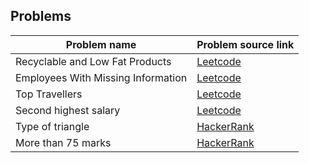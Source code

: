 ## Problems

|        Problem name        |        Problem source link             |
|----------------------------|----------------------------------------|
|Recyclable and Low Fat Products|[Leetcode](https://leetcode.com/problems/recyclable-and-low-fat-products/description)|
|Employees With Missing Information|[Leetcode](https://leetcode.com/problems/employees-with-missing-information/description/)|
|Top Travellers|[Leetcode](https://leetcode.com/problems/top-travellers/description/)|
|Second highest salary|[Leetcode](https://leetcode.com/problems/second-highest-salary/description/)|
|Type of triangle|[HackerRank](https://www.hackerrank.com/challenges/what-type-of-triangle/problem?isFullScreen=true)|
|More than 75 marks|[HackerRank](https://www.hackerrank.com/challenges/more-than-75-marks/problem?isFullScreen=true)|

